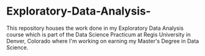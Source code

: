 # Exploratory-Data-Analysis-
This repository houses the work done in my Exploratory Data Analysis course which is part of the Data Science Practicum at Regis University in Denver, Colorado where I'm working on earning my Master's Degree in Data Science.
